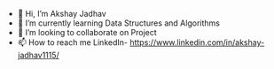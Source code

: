 - 👋 Hi, I’m Akshay Jadhav
- 🌱 I’m currently learning Data Structures and Algorithms
- 💞️ I’m looking to collaborate on Project
- 📫 How to reach me LinkedIn- https://www.linkedin.com/in/akshay-jadhav1115/

<!---
akshayvjadhav/akshayvjadhav is a ✨ special ✨ repository because its `README.md` (this file) appears on your GitHub profile.
You can click the Preview link to take a look at your changes.
--->
